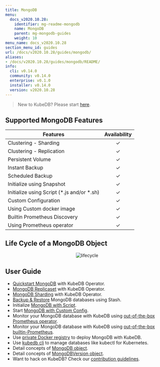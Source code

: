 ```yaml
---
title: MongoDB
menu:
  docs_v2020.10.28:
    identifier: mg-readme-mongodb
    name: MongoDB
    parent: mg-mongodb-guides
    weight: 10
menu_name: docs_v2020.10.28
section_menu_id: guides
url: /docs/v2020.10.28/guides/mongodb/
aliases:
- /docs/v2020.10.28/guides/mongodb/README/
info:
  cli: v0.14.0
  community: v0.14.0
  enterprise: v0.1.0
  installer: v0.14.0
  version: v2020.10.28
---
```


> New to KubeDB? Please start [here](/docs/v2020.10.28/README).

## Supported MongoDB Features

| Features                                     | Availability |
| -------------------------------------------- | :----------: |
| Clustering - Sharding                        |   &#10003;   |
| Clustering - Replication                     |   &#10003;   |
| Persistent Volume                            |   &#10003;   |
| Instant Backup                               |   &#10003;   |
| Scheduled Backup                             |   &#10003;   |
| Initialize using Snapshot                    |   &#10003;   |
| Initialize using Script (\*.js and/or \*.sh) |   &#10003;   |
| Custom Configuration                         |   &#10003;   |
| Using Custom docker image                    |   &#10003;   |
| Builtin Prometheus Discovery                 |   &#10003;   |
| Using Prometheus operator                    |   &#10003;   |

## Life Cycle of a MongoDB Object

<p align="center">
  <img alt="lifecycle"  src="/docs/v2020.10.28/images/mongodb/mgo-lifecycle.png">
</p>

## User Guide

- [Quickstart MongoDB](/docs/v2020.10.28/guides/mongodb/quickstart/quickstart) with KubeDB Operator.
- [MongoDB Replicaset](/docs/v2020.10.28/guides/mongodb/clustering/replicaset) with KubeDB Operator.
- [MongoDB Sharding](/docs/v2020.10.28/guides/mongodb/clustering/sharding) with KubeDB Operator.
- [Backup & Restore](/docs/v2020.10.28/guides/mongodb/backup/stash) MongoDB databases using Stash.
- Initialize [MongoDB with Script](/docs/v2020.10.28/guides/mongodb/initialization/using-script).
- Start [MongoDB with Custom Config](/docs/v2020.10.28/guides/mongodb/configuration/using-config-file).
- Monitor your MongoDB database with KubeDB using [out-of-the-box Prometheus operator](/docs/v2020.10.28/guides/mongodb/monitoring/using-prometheus-operator).
- Monitor your MongoDB database with KubeDB using [out-of-the-box builtin-Prometheus](/docs/v2020.10.28/guides/mongodb/monitoring/using-builtin-prometheus).
- Use [private Docker registry](/docs/v2020.10.28/guides/mongodb/private-registry/using-private-registry) to deploy MongoDB with KubeDB.
- Use [kubedb cli](/docs/v2020.10.28/guides/mongodb/cli/cli) to manage databases like kubectl for Kubernetes.
- Detail concepts of [MongoDB object](/docs/v2020.10.28/guides/mongodb/concepts/mongodb).
- Detail concepts of [MongoDBVersion object](/docs/v2020.10.28/guides/mongodb/concepts/catalog).
- Want to hack on KubeDB? Check our [contribution guidelines](/docs/v2020.10.28/CONTRIBUTING).
